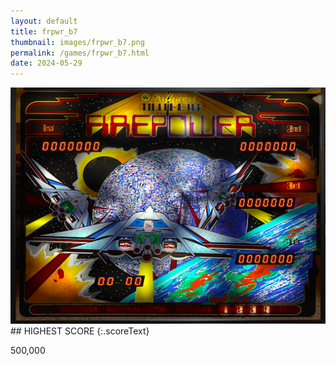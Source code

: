 ```yaml
---
layout: default
title: frpwr_b7
thumbnail: images/frpwr_b7.png
permalink: /games/frpwr_b7.html
date: 2024-05-29
---
```


<img src="../images/frpwr_b7.png" class="gameThumbnail img-fluid mx-auto align-middle">
## HIGHEST SCORE
{:.scoreText}

500,000
